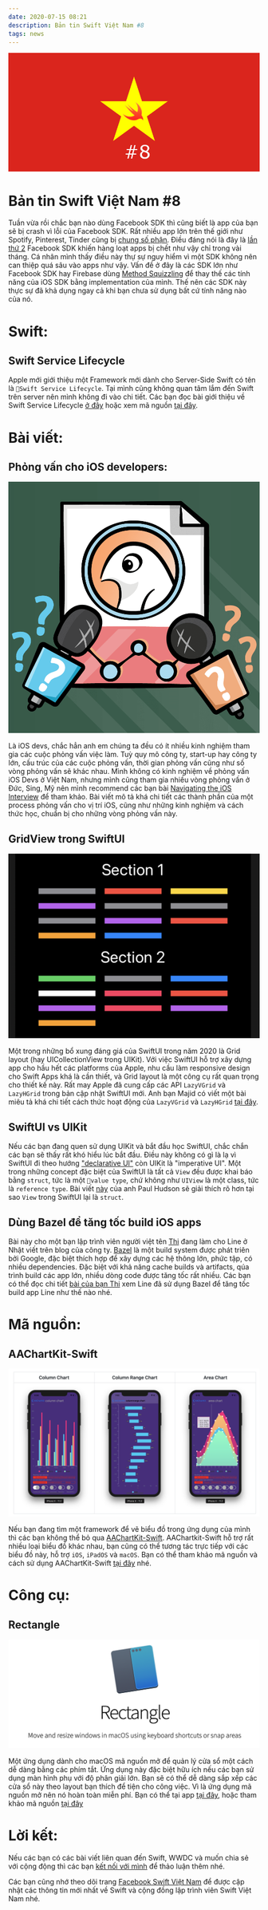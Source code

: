 ```yaml
---
date: 2020-07-15 08:21
description: Bản tin Swift Việt Nam #8
tags: news
---
```


![8](https://raw.githubusercontent.com/SwiftVietnam/SwiftVietnam/master/Output/Images/swiftvietnam/8/swiftvietnam_8.png)

# Bản tin Swift Việt Nam #8

Tuần vừa rồi chắc bạn nào dùng Facebook SDK thì cũng biết là app của bạn sẽ bị crash vì lỗi của Facebook SDK. Rất nhiều app lớn trên thế giới như Spotify, Pinterest, Tinder cũng bị [chung số phận](https://www.theverge.com/2020/7/10/21319784/ios-apps-crashing-spotify-tiktok-pinterest-tinder-facebook-sdk-certification-issue). Điều đáng nói là đây là [lần thứ 2](https://www.theverge.com/2020/5/6/21250023/facebook-sdk-login-spotify-tinder-tiktok-ios-iphone-crash) Facebook SDK khiến hàng loạt apps bị chết như vậy chỉ trong vài tháng. Cá nhân mình thấy điều này thự sự nguy hiểm vì một SDK không nên can thiệp quá sâu vào apps như vậy. Vấn đề ở đây là các SDK lớn như Facebook SDK hay Firebase dùng [Method Squizzling](https://nshipster.com/method-swizzling/) để thay thế các tính năng của iOS SDK bằng implementation của mình. Thế nên các SDK này thực sự đã khả dụng ngay cả khi bạn chưa sử dụng bất cứ tính năng nào của nó.

# Swift:

## Swift Service Lifecycle

Apple mới giới thiệu một Framework mới dành cho Server-Side Swift có tên là `Swift Service Lifecycle`. Tại mình cũng không quan tâm lắm đến Swift trên server nên mình không đi vào chi tiết. Các bạn đọc bài giới thiệu về Swift Service Lifecycle [ở đây](https://swift.org/blog/swift-service-lifecycle/) hoặc xem mã nguồn [tại đây](https://github.com/swift-server/swift-service-lifecycle).

# Bài viết:

## Phỏng vấn cho iOS developers:

![8](https://raw.githubusercontent.com/SwiftVietnam/SwiftVietnam/master/Output/Images/swiftvietnam/8/interview.png)

Là iOS devs, chắc hẳn anh em chúng ta đều có ít nhiều kinh nghiệm tham gia các cuộc phỏng vấn việc làm. Tuỳ quy mô công ty, start-up hay công ty lớn, cấu trúc của các cuộc phỏng vấn, thời gian phỏng vấn cũng như số vòng phỏng vấn sẽ khác nhau. Mình không có kinh nghiệm về phỏng vấn iOS Devs ở Việt Nam, nhưng mình cũng tham gia nhiều vòng phỏng vấn ở Đức, Sing, Mỹ nên mình recommend các bạn bài [Navigating the iOS Interview](https://www.raywenderlich.com/10625296-navigating-the-ios-interview) để tham khảo. Bài viết mô tả khá chi tiết các thành phần của một process phỏng vấn cho vị trí iOS, cũng như những kinh nghiệm và cách thức học, chuẩn bị cho những vòng phỏng vấn này.

## GridView trong SwiftUI

![8](https://raw.githubusercontent.com/SwiftVietnam/SwiftVietnam/master/Output/Images/swiftvietnam/8/gridview.png)

Một trong những bổ xung đáng giá của SwiftUI trong năm 2020 là Grid layout (hay UICollectionView trong UIKit). Với việc SwiftUI hỗ trợ xây dựng app cho hầu hết các platforms của Apple, nhu cầu làm responsive design cho Swift Apps khá là cần thiết, và Grid layout là một công cụ rất quan trọng cho thiết kế này. Rất may Apple đã cung cấp các API `LazyVGrid` và `LazyHGrid` trong bản cập nhật SwiftUI mới. Anh bạn Majid có viết một bài miêu tả khá chi tiết cách thức hoạt động của `LazyVGrid` và `LazyHGrid` [tại đây](https://swiftwithmajid.com/2020/07/08/mastering-grids-in-swiftui/).

## SwiftUI vs UIKit

Nếu các bạn đang quen sử dụng UIKit và bắt đầu học SwiftUI, chắc chắn các bạn sẽ thấy rất khó hiểu lúc bắt đầu. Điều này không có gì là lạ vì SwiftUI đi theo hướng ["declarative UI"](https://developer.apple.com/xcode/swiftui/) còn UIKit là "imperative UI". Một trong những concept đặc biệt của SwiftUI là tất cả `View` đều được khai báo bằng `struct`, tức là một `value type`, chứ không như `UIView` là một class, tức là `reference type`. Bài viết [này](https://www.hackingwithswift.com/books/ios-swiftui/why-does-swiftui-use-structs-for-views) của anh Paul Hudson sẽ giải thích rõ hơn tại sao `View` trong SwiftUI lại là `struct`.

## Dùng Bazel để tăng tốc build iOS apps

Bài này cho một bạn lập trình viên người việt tên [Thi](https://twitter.com/thi_dt) đang làm cho Line ở Nhật viết trên blog của công ty. [Bazel](https://bazel.build/) là một build system được phát triên bởi Google, đặc biệt thích hợp để xây dựng các hệ thông lớn, phức tập, có nhiều dependencies. Đặc biệt với khả năng cache builds và artifacts, qúa trình build các app lớn, nhiều dòng code được tăng tốc rất nhiều. Các bạn có thể đọc chi tiết [bài của bạn Thi](https://engineering.linecorp.com/en/blog/improving-build-performance-line-ios-bazel/) xem Line đã sử dụng Bazel để tăng tốc build app Line như thế nào nhé.

# Mã nguồn:

## AAChartKit-Swift

![8](https://raw.githubusercontent.com/SwiftVietnam/SwiftVietnam/master/Output/Images/swiftvietnam/8/aachartkit.png)

Nếu bạn đang tìm một framework để vẽ biểu đồ trong ứng dụng của mình thì các bạn không thể bỏ qua [AAChartKit-Swift](https://github.com/AAChartModel/AAChartKit-Swift). AAChartkit-Swift hỗ trợ rất nhiều loại biểu đồ khác nhau, bạn cũng có thể tương tác trực tiếp với các biểu đồ này, hỗ trợ `iOS`, `iPadOS` và `macOS`. Bạn có thể tham khảo mã nguồn và cách sử dụng AAChartKit-Swift [tại đây](https://github.com/AAChartModel/AAChartKit-Swift) nhé.

# Công cụ:

## Rectangle

![8](https://raw.githubusercontent.com/SwiftVietnam/SwiftVietnam/master/Output/Images/swiftvietnam/8/rectangle.png)

Một ứng dụng dành cho macOS mã nguồn mở để quản lý cửa sổ một cách dễ dàng bằng các phím tắt. Ứng dụng này đặc biệt hữu ích nếu các bạn sử dụng màn hình phụ với độ phân giải lớn. Bạn sẽ có thể dễ dàng sắp xếp các cửa sổ này theo layout bạn thích để tiện cho công việc. Vì là ứng dụng mã nguồn mở nên nó hoàn toàn miễn phí. Bạn có thể tại app [tại đây](https://rectangleapp.com/), hoặc tham khảo mã nguồn [tại đây](https://github.com/rxhanson/Rectangle)

# Lời kết:

Nếu các bạn có các bài viết liên quan đến Swift, WWDC và muốn chia sẻ với cộng động thì các bạn [kết nối với mình](https://www.facebook.com/tran.binhan) để thảo luận thêm nhé.

Các bạn cũng nhớ theo dõi trang [Facebook Swift Việt Nam](https://www.facebook.com/Swift-Vi%E1%BB%87t-Nam-396835394265318) để được cập nhật các thông tin mới nhất về Swift và cộng đồng lập trình viên Swift Việt Nam nhé.